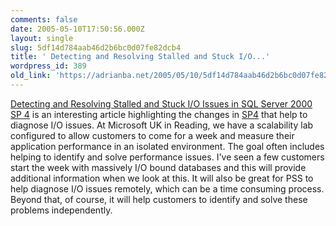 ```yaml
---
comments: false
date: 2005-05-10T17:50:56.000Z
layout: single
slug: 5df14d784aab46d2b6bc0d07fe82dcb4
title: ' Detecting and Resolving Stalled and Stuck I/O...'
wordpress_id: 389
old_link: 'https://adrianba.net/2005/05/10/5df14d784aab46d2b6bc0d07fe82dcb4/'
---
```

[
Detecting and Resolving Stalled and Stuck I/O Issues in SQL Server
2000 SP 4](http://msdn.microsoft.com/sql/default.aspx?pull=/library/en-us/dnsqldev/html/sqldev_04222005.asp) is an interesting article highlighting the changes in
[SP4](http://www.microsoft.com/sql/downloads/2000/sp4.asp)
that help to diagnose I/O issues. At Microsoft UK in Reading, we
have a scalability lab configured to allow customers to come for a
week and measure their application performance in an isolated
environment. The goal often includes helping to identify and solve
performance issues. I've seen a few customers start the week with
massively I/O bound databases and this will provide additional
information when we look at this. It will also be great for PSS to
help diagnose I/O issues remotely, which can be a time consuming
process. Beyond that, of course, it will help customers to identify
and solve these problems independently.
